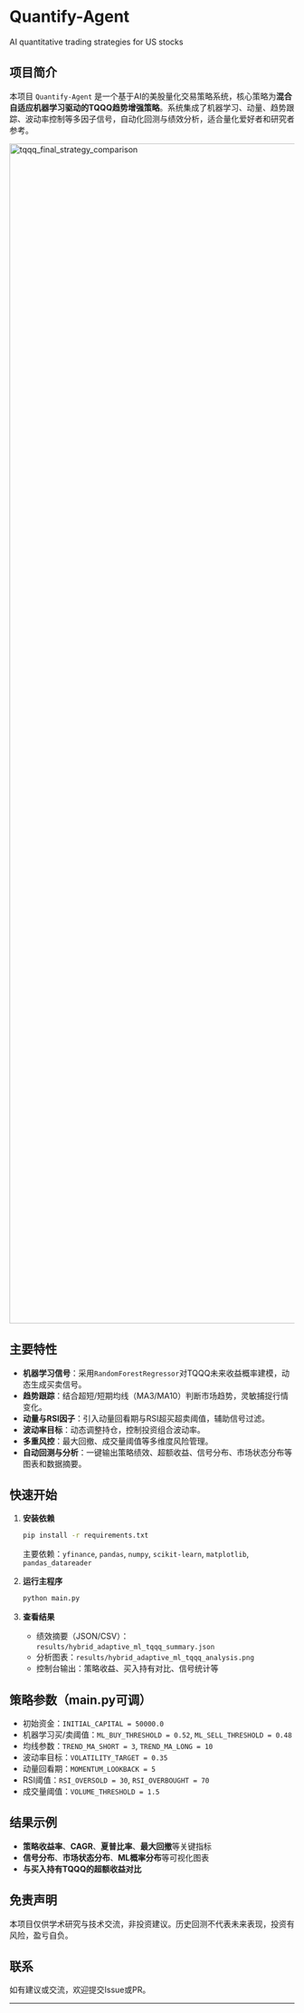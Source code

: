 # Quantify-Agent
AI quantitative trading strategies for US stocks
## 项目简介
本项目 `Quantify-Agent` 是一个基于AI的美股量化交易策略系统，核心策略为**混合自适应机器学习驱动的TQQQ趋势增强策略**。系统集成了机器学习、动量、趋势跟踪、波动率控制等多因子信号，自动化回测与绩效分析，适合量化爱好者和研究者参考。

<img width="2685" height="2082" alt="tqqq_final_strategy_comparison" src="https://github.com/user-attachments/assets/e8d0fb8b-51d8-4b09-ac90-f87fa08148a5" />

## 主要特性

- **机器学习信号**：采用`RandomForestRegressor`对TQQQ未来收益概率建模，动态生成买卖信号。
- **趋势跟踪**：结合超短/短期均线（MA3/MA10）判断市场趋势，灵敏捕捉行情变化。
- **动量与RSI因子**：引入动量回看期与RSI超买超卖阈值，辅助信号过滤。
- **波动率目标**：动态调整持仓，控制投资组合波动率。
- **多重风控**：最大回撤、成交量阈值等多维度风险管理。
- **自动回测与分析**：一键输出策略绩效、超额收益、信号分布、市场状态分布等图表和数据摘要。

## 快速开始

1. **安装依赖**
   ```bash
   pip install -r requirements.txt
   ```
   主要依赖：`yfinance`, `pandas`, `numpy`, `scikit-learn`, `matplotlib`, `pandas_datareader`

2. **运行主程序**
   ```bash
   python main.py
   ```

3. **查看结果**
   - 绩效摘要（JSON/CSV）：`results/hybrid_adaptive_ml_tqqq_summary.json`
   - 分析图表：`results/hybrid_adaptive_ml_tqqq_analysis.png`
   - 控制台输出：策略收益、买入持有对比、信号统计等

## 策略参数（main.py可调）

- 初始资金：`INITIAL_CAPITAL = 50000.0`
- 机器学习买/卖阈值：`ML_BUY_THRESHOLD = 0.52`, `ML_SELL_THRESHOLD = 0.48`
- 均线参数：`TREND_MA_SHORT = 3`, `TREND_MA_LONG = 10`
- 波动率目标：`VOLATILITY_TARGET = 0.35`
- 动量回看期：`MOMENTUM_LOOKBACK = 5`
- RSI阈值：`RSI_OVERSOLD = 30`, `RSI_OVERBOUGHT = 70`
- 成交量阈值：`VOLUME_THRESHOLD = 1.5`

## 结果示例

- **策略收益率**、**CAGR**、**夏普比率**、**最大回撤**等关键指标
- **信号分布**、**市场状态分布**、**ML概率分布**等可视化图表
- **与买入持有TQQQ的超额收益对比**

## 免责声明

本项目仅供学术研究与技术交流，非投资建议。历史回测不代表未来表现，投资有风险，盈亏自负。

## 联系

如有建议或交流，欢迎提交Issue或PR。

---
